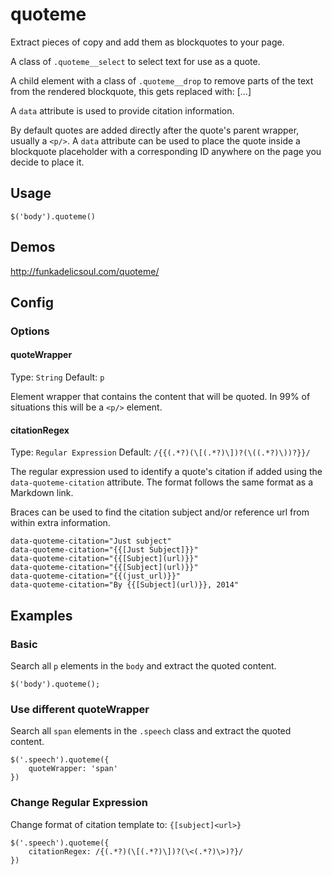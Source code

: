 # quoteme

Extract pieces of copy and add them as blockquotes to your page. 

A class of `.quoteme__select` to select text for use as a quote. 

A child element with a class of `.quoteme__drop` to remove parts of the text from  the rendered blockquote, this gets replaced with: [...]

A `data` attribute is used to provide citation information.

By default quotes are added directly after the quote's parent wrapper, usually a `<p/>`.  A `data` attribute can be used to place the quote inside a blockquote placeholder with a corresponding ID anywhere on the page you decide to place it.

## Usage

`$('body').quoteme()`

## Demos

http://funkadelicsoul.com/quoteme/

## Config

### Options

#### quoteWrapper
Type: `String`
Default: `p`

Element wrapper that contains the content that will be quoted. In 99% of situations this will be a `<p/>` element.

#### citationRegex
Type: `Regular Expression`
Default: `/{{(.*?)(\[(.*?)\])?(\((.*?)\))?}}/`

The regular expression used to identify a quote's citation if added using the `data-quoteme-citation` attribute. The format follows the same format as a Markdown link.

Braces can be used to find the citation subject and/or reference url from within extra information. 

```
data-quoteme-citation="Just subject"
data-quoteme-citation="{{[Just Subject]}}"
data-quoteme-citation="{{[Subject](url)}}"
data-quoteme-citation="{{[Subject](url)}}"
data-quoteme-citation="{{(just_url)}}"
data-quoteme-citation="By {{[Subject](url)}}, 2014"
```

## Examples

### Basic

Search all `p` elements in the `body` and extract the quoted content.

```
$('body').quoteme();
```

### Use different quoteWrapper

Search all `span` elements in the `.speech` class and extract the quoted content.

```
$('.speech').quoteme({
	quoteWrapper: 'span'
})
```

### Change Regular Expression

Change format of citation template to: `{[subject]<url>}`

```
$('.speech').quoteme({
	citationRegex: /{(.*?)(\[(.*?)\])?(\<(.*?)\>)?}/
})
```
